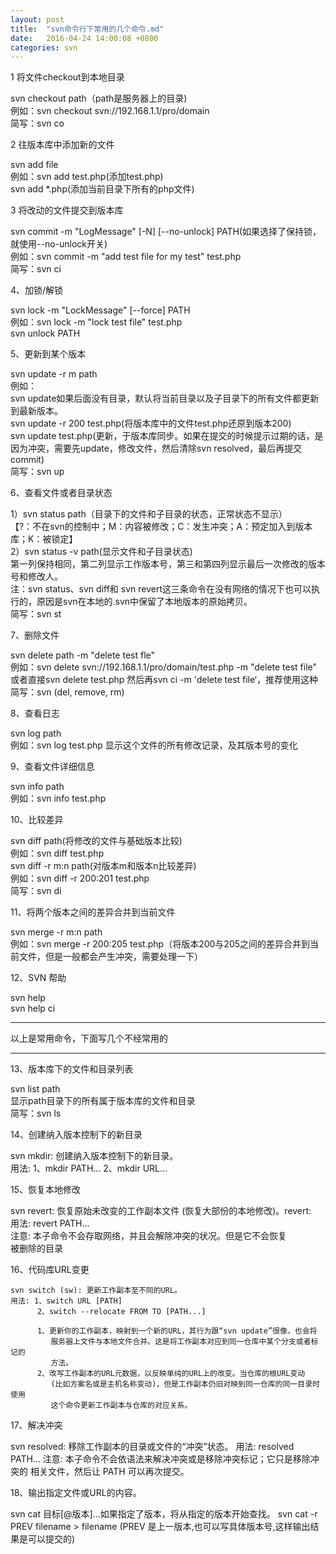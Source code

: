 ```yaml
---
layout: post
title:  "svn命令行下常用的几个命令.md"
date:   2016-04-24 14:00:08 +0800
categories: svn
---
```


1 将文件checkout到本地目录

   svn checkout path（path是服务器上的目录)  
   例如：svn checkout svn://192.168.1.1/pro/domain  
   简写：svn co

2 往版本库中添加新的文件

  svn add file  
  例如：svn add test.php(添加test.php)  
  svn add *.php(添加当前目录下所有的php文件)  


3 将改动的文件提交到版本库

  svn commit -m "LogMessage" [-N] [--no-unlock] PATH(如果选择了保持锁，就使用--no-unlock开关)  
  例如：svn commit -m "add test file for my test" test.php  
  简写：svn ci


4、加锁/解锁

  svn lock -m "LockMessage" [--force] PATH  
  例如：svn lock -m "lock test file" test.php  
  svn unlock PATH

5、更新到某个版本

  svn update -r m path  
  例如：  
  svn update如果后面没有目录，默认将当前目录以及子目录下的所有文件都更新到最新版本。  
  svn update -r 200 test.php(将版本库中的文件test.php还原到版本200)  
  svn update test.php(更新，于版本库同步。如果在提交的时候提示过期的话，是因为冲突，需要先update，修改文件，然后清除svn resolved，最后再提交commit)  
  简写：svn up

6、查看文件或者目录状态

  1）svn status path（目录下的文件和子目录的状态，正常状态不显示）  
  【?：不在svn的控制中；M：内容被修改；C：发生冲突；A：预定加入到版本库；K：被锁定】  
  2）svn status -v path(显示文件和子目录状态)  
   第一列保持相同，第二列显示工作版本号，第三和第四列显示最后一次修改的版本号和修改人。  
   注：svn status、svn diff和 svn revert这三条命令在没有网络的情况下也可以执行的，原因是svn在本地的.svn中保留了本地版本的原始拷贝。  
   简写：svn st

7、删除文件

  svn delete path -m "delete test fle"  
  例如：svn delete svn://192.168.1.1/pro/domain/test.php -m "delete test file"  
  或者直接svn delete test.php 然后再svn ci -m 'delete test file‘，推荐使用这种 
  简写：svn (del, remove, rm)  

8、查看日志

  svn log path  
  例如：svn log test.php 显示这个文件的所有修改记录，及其版本号的变化

9、查看文件详细信息

  svn info path  
  例如：svn info test.php

10、比较差异

  svn diff path(将修改的文件与基础版本比较)  
  例如：svn diff test.php  
       svn diff -r m:n path(对版本m和版本n比较差异)  
  例如：svn diff -r 200:201 test.php  
  简写：svn di

11、将两个版本之间的差异合并到当前文件

  svn merge -r m:n path  
  例如：svn merge -r 200:205 test.php（将版本200与205之间的差异合并到当前文件，但是一般都会产生冲突，需要处理一下）

12、SVN 帮助

  svn help  
  svn help ci  

***

以上是常用命令，下面写几个不经常用的

***

13、版本库下的文件和目录列表

  svn list path  
  显示path目录下的所有属于版本库的文件和目录  
  简写：svn ls 

14、创建纳入版本控制下的新目录
 
  svn mkdir: 创建纳入版本控制下的新目录。  
  用法: 1、mkdir PATH...
       2、mkdir URL...
 
15、恢复本地修改
 
   svn revert: 恢复原始未改变的工作副本文件 (恢复大部份的本地修改)。revert:  
   用法: revert PATH...  
   注意: 本子命令不会存取网络，并且会解除冲突的状况。但是它不会恢复  
        被删除的目录
 
16、代码库URL变更
 
    svn switch (sw): 更新工作副本至不同的URL。
    用法: 1、switch URL [PATH]
          2、switch --relocate FROM TO [PATH...]
 
          1、更新你的工作副本，映射到一个新的URL，其行为跟“svn update”很像，也会将
             服务器上文件与本地文件合并。这是将工作副本对应到同一仓库中某个分支或者标记的
             方法。
          2、改写工作副本的URL元数据，以反映单纯的URL上的改变。当仓库的根URL变动
             (比如方案名或是主机名称变动)，但是工作副本仍旧对映到同一仓库的同一目录时使用
             这个命令更新工作副本与仓库的对应关系。
 
17、解决冲突
 
   svn resolved: 移除工作副本的目录或文件的“冲突”状态。
   用法: resolved PATH...
   注意: 本子命令不会依语法来解决冲突或是移除冲突标记；它只是移除冲突的
   相关文件，然后让 PATH 可以再次提交。
 
18、输出指定文件或URL的内容。
 
  svn cat 目标[@版本]...如果指定了版本，将从指定的版本开始查找。
  svn cat -r PREV filename > filename (PREV 是上一版本,也可以写具体版本号,这样输出结果是可以提交的)